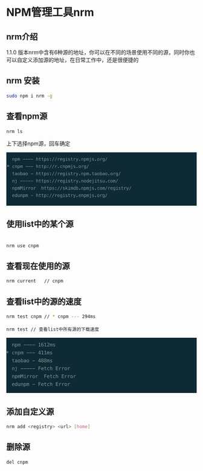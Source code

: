 

# NPM管理工具nrm


## nrm介绍

1.1.0 版本nrm中含有6种源的地址，你可以在不同的场景使用不同的源，同时你也可以自定义添加源的地址，在日常工作中，还是很便捷的


## nrm 安装

```bash
sudo npm i nrm -g

```

## 查看npm源

```bash
nrm ls

```
上下选择npm源，回车确定

<img src="./static/screenshot/WX20200505-160115@2x.png" alt="" style="width: 600px;">

## 使用list中的某个源

```bash

nrm use cnpm 
```

## 查看现在使用的源

```bash
nrm current   // cnpm

```

## 查看list中的源的速度

```bash
nrm test cnpm // * cnpm --- 294ms

nrm test // 查看list中所有源的下载速度

```

<img src="./static/screenshot/WX20200505-160818@2x.png" alt="" style="width: 600px;">

## 添加自定义源

```bash
nrm add <registry> <url> [home]

```

## 删除源

```bash
del cnpm
```